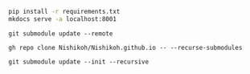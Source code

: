 ```bash
pip install -r requirements.txt
mkdocs serve -a localhost:8001
```

```
git submodule update --remote
```

```
gh repo clone Nishikoh/Nishikoh.github.io -- --recurse-submodules
```

```
git submodule update --init --recursive
```
